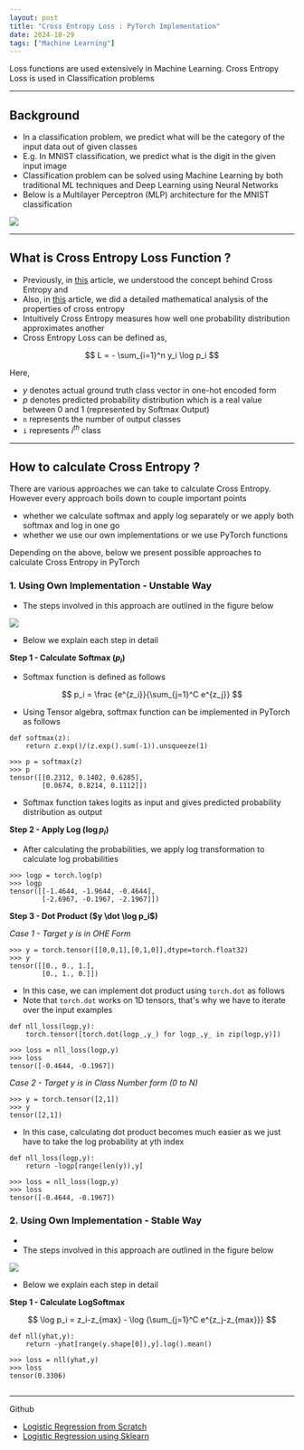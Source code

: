 ```yaml
---
layout: post
title: "Cross Entropy Loss : PyTorch Implementation"
date: 2024-10-29
tags: ["Machine Learning"]
---
```


Loss functions are used extensively in Machine Learning. Cross Entropy Loss is used in Classification problems

---
## Background

- In a classification problem, we predict what will be the category of the input data out of given classes
- E.g. In MNIST classification, we predict what is the digit in the given input image 
- Classification problem can be solved using Machine Learning by both traditional ML techniques and Deep Learning using Neural Networks
- Below is a Multilayer Perceptron (MLP) architecture for the MNIST classification

<img src="{{site.url}}/images/loss_fn/nn1.png">

---

## What is Cross Entropy Loss Function ?

- Previously, in [this](https://gouherdanish.github.io/2024/08/15/cross-entropy.html) article, we understood the concept behind Cross Entropy and 
- Also, in [this](https://gouherdanish.github.io/2024/08/16/properties-of-cross-entropy.html) article, we did a detailed mathematical analysis of the properties of cross entropy
- Intuitively Cross Entropy measures how well one probability distribution approximates another
- Cross Entropy Loss can be defined as,

$$ L = - \sum_{i=1}^n y_i \log p_i $$

Here,
- $y$ denotes actual ground truth class vector in one-hot encoded form 
- $p$ denotes predicted probability distribution which is a real value between 0 and 1 (represented by Softmax Output)
- `n` represents the number of output classes 
- `i` represents $i^{th}$ class

---
## How to calculate Cross Entropy ?

There are various approaches we can take to calculate Cross Entropy. However every approach boils down to couple important points

- whether we calculate softmax and apply log separately or we apply both softmax and log in one go
- whether we use our own implementations or we use PyTorch functions

Depending on the above, below we present possible approaches to calculate Cross Entropy in PyTorch

### 1. Using Own Implementation - Unstable Way

- The steps involved in this approach are outlined in the figure below

<img src="{{site.url}}/images/loss_fn/loss1.png">

- Below we explain each step in detail

**Step 1 - Calculate Softmax ($p_i$)**

- Softmax function is defined as follows

$$ p_i = \frac {e^{z_i}}{\sum_{j=1}^C e^{z_j}} $$

- Using Tensor algebra, softmax function can be implemented in PyTorch as follows

```
def softmax(z):
    return z.exp()/(z.exp().sum(-1)).unsqueeze(1)

>>> p = softmax(z)
>>> p
tensor([[0.2312, 0.1402, 0.6285],
        [0.0674, 0.8214, 0.1112]])
```

- Softmax function takes logits as input and gives predicted probability distribution as output

**Step 2 - Apply Log ($\log p_i$)**

- After calculating the probabilities, we apply log transformation to calculate log probabilities

```
>>> logp = torch.log(p)
>>> logp
tensor([[-1.4644, -1.9644, -0.4644],
        [-2.6967, -0.1967, -2.1967]])
```

**Step 3 - Dot Product ($y \dot \log p_i$)**

_Case 1 - Target y is in OHE Form_

```
>>> y = torch.tensor([[0,0,1],[0,1,0]],dtype=torch.float32)
>>> y
tensor([[0., 0., 1.],
        [0., 1., 0.]])
```

- In this case, we can implement dot product using `torch.dot` as follows
- Note that `torch.dot` works on 1D tensors, that's why we have to iterate over the input examples

```
def nll_loss(logp,y):
    torch.tensor([torch.dot(logp_,y_) for logp_,y_ in zip(logp,y)])

>>> loss = nll_loss(logp,y)
>>> loss
tensor([-0.4644, -0.1967])
```

_Case 2 - Target y is in Class Number form (0 to N)_

```
>>> y = torch.tensor([2,1])
>>> y
tensor([2,1])
```

- In this case, calculating dot product becomes much easier as we just have to take the log probability at yth index

```
def nll_loss(logp,y):
    return -logp[range(len(y)),y]

>>> loss = nll_loss(logp,y)
>>> loss
tensor([-0.4644, -0.1967])
```

### 2. Using Own Implementation - Stable Way

- 
- The steps involved in this approach are outlined in the figure below

<img src="{{site.url}}/images/loss_fn/loss1.png">

- Below we explain each step in detail

**Step 1 - Calculate LogSoftmax**

$$ \log p_i = z_i-z_{max} - \log {\sum_{j=1}^C e^{z_j-z_{max}}} $$

```
def nll(yhat,y):
    return -yhat[range(y.shape[0]),y].log().mean()

>>> loss = nll(yhat,y)
>>> loss
tensor(0.3306)
```

```

```

---



Github 
- [Logistic Regression from Scratch](https://github.com/gouherdanish/ml_concepts/blob/main/logistic_regression.py)
- [Logistic Regression using Sklearn](https://github.com/gouherdanish/ml_concepts/blob/main/logistic_regression_sklearn.py)

